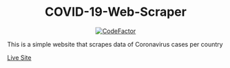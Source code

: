 <h1 align="center">COVID-19-Web-Scraper</h1>

<p align="center"><a href="https://www.codefactor.io/repository/github/matthewkayne/covid-19-web-scraper"><img src="https://www.codefactor.io/repository/github/matthewkayne/covid-19-web-scraper/badge" alt="CodeFactor" /></a></p>

This is a simple website that scrapes data of Coronavirus cases per country

[Live Site](https://covid-19-web-scraper.herokuapp.com/)
